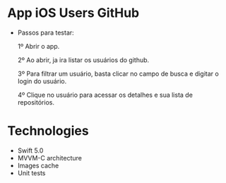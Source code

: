 # App iOS Users GitHub

- Passos para testar:
  
  1º Abrir o app.
  
  2º Ao abrir, ja ira listar os usuários do github.
  
  3º Para filtrar um usuário, basta clicar no campo de busca e digitar o login do usuário.
  
  4º Clique no usuário para acessar os detalhes e sua lista de repositórios.
  

# Technologies
- Swift 5.0
- MVVM-C architecture
- Images cache
- Unit tests
